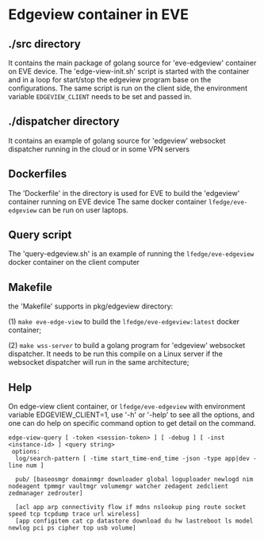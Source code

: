 # Edgeview container in EVE

## ./src directory

It contains the main package of golang source for 'eve-edgeview' container on EVE device. The 'edge-view-init.sh' script is started with the container and in a loop for start/stop the edgeview program base on the configurations. The same script is run on the client side, the environment variable `EDGEVIEW_CLIENT` needs to be set and passed in.

## ./dispatcher directory

It contains an example of golang source for 'edgeview' websocket dispatcher running in the cloud or in some VPN servers

## Dockerfiles

The 'Dockerfile' in the directory is used for EVE to build the 'edgeview' container running on EVE device
The same docker container `lfedge/eve-edgeview` can be run on user laptops.

## Query script

The 'query-edgeview.sh' is an example of running the `lfedge/eve-edgeview` docker container on the client computer

## Makefile

the 'Makefile' supports in pkg/edgeview directory:

(1) `make eve-edge-view` to build the `lfedge/eve-edgeview:latest` docker container;

(2) `make wss-server` to build a golang program for 'edgeview' websocket dispatcher. It needs to be run this compile on a Linux server if the websocket dispatcher will run in the same architecture;

## Help

On edge-view client container, or `lfedge/eve-edgeview` with environment variable EDGEVIEW_CLIENT=1, use '-h' or '-help' to see all the options, and one can do help on specific command option to get detail on the command.

```console
edge-view-query [ -token <session-token> ] [ -debug ] [ -inst <instance-id> ] <query string>
 options:
  log/search-pattern [ -time start_time-end_time -json -type app|dev -line num ]

  pub/ [baseosmgr domainmgr downloader global loguploader newlogd nim nodeagent tpmmgr vaultmgr volumemgr watcher zedagent zedclient zedmanager zedrouter]

  [acl app arp connectivity flow if mdns nslookup ping route socket speed tcp tcpdump trace url wireless]
  [app configitem cat cp datastore download du hw lastreboot ls model newlog pci ps cipher top usb volume]
```
